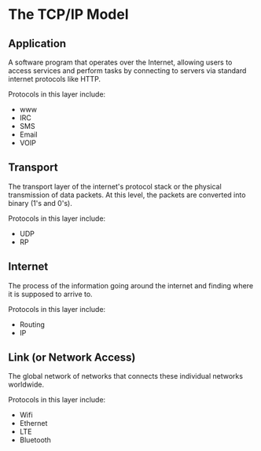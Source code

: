 # The TCP/IP Model

## Application

A software program that operates over the Internet, allowing users to access services and perform tasks by
 connecting to servers via standard internet protocols like HTTP.

Protocols in this layer include:
- www
- IRC
- SMS
- Email
- VOIP

## Transport

The transport layer of the internet's protocol stack or the physical transmission of data packets. At this level,
the packets are converted into binary (1's and 0's).

Protocols in this layer include:
- UDP
- RP
## Internet

The process of the information going around the internet and finding where it is supposed to arrive to. 

Protocols in this layer include:
- Routing
- IP
## Link (or Network Access)

The global network of networks that connects these individual networks worldwide.

Protocols in this layer include:
- Wifi
- Ethernet
- LTE
- Bluetooth
